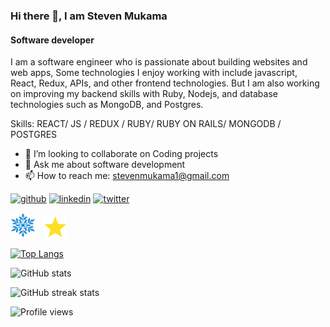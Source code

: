 ### Hi there 👋, I am Steven Mukama 
#### Software developer

I am a software engineer who is passionate about building websites and web apps, Some technologies I enjoy working with include javascript, React, Redux, APIs, and other frontend technologies. But I am also working on improving my backend skills with Ruby, Nodejs, and database technologies such as MongoDB, and Postgres.

Skills: REACT/ JS / REDUX / RUBY/ RUBY ON RAILS/ MONGODB / POSTGRES 

- 👯 I’m looking to collaborate on Coding projects 
- 💬 Ask me about software development  
- 📫 How to reach me: stevenmukama1@gmail.com 


[<img src='https://cdn.jsdelivr.net/npm/simple-icons@3.0.1/icons/github.svg' alt='github' height='40'>](https://github.com/stevenmukama)  [<img src='https://cdn.jsdelivr.net/npm/simple-icons@3.0.1/icons/linkedin.svg' alt='linkedin' height='40'>](https://www.linkedin.com/in/https://www.linkedin.com/in/steven-mukama-b83067197//)  [<img src='https://cdn.jsdelivr.net/npm/simple-icons@3.0.1/icons/twitter.svg' alt='twitter' height='40'>](https://twitter.com/mukama_steven )  

<a href='https://archiveprogram.github.com/'><img src='https://raw.githubusercontent.com/acervenky/animated-github-badges/master/assets/acbadge.gif' width='40' height='40'></a> <a href='https://stars.github.com/'><img src='https://raw.githubusercontent.com/acervenky/animated-github-badges/master/assets/starbadge.gif' width='35' height='35'></a> 

[![Top Langs](https://github-readme-stats.vercel.app/api/top-langs/?username=stevenmukama)](https://github.com/anuraghazra/github-readme-stats)

![GitHub stats](https://github-readme-stats.vercel.app/api?username=stevenmukama&show_icons=true&count_private=true)  

![GitHub streak stats](https://streak-stats.demolab.com/?user=stevenmukama)  

![Profile views](https://gpvc.arturio.dev/stevenmukama)  


